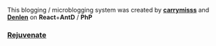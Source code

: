 This blogging / microblogging system was created by **[carrymisss](https://github.com/carrymisss)** and **[Denlen](https://github.com/Denlen)** on **React**+**AntD** / **PhP**

### [Rejuvenate](https://leaflet-rejuvenate.000webhostapp.com/)
